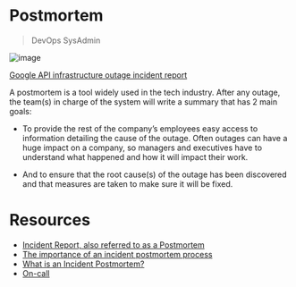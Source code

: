 # Postmortem

> DevOps
> SysAdmin

![image](https://github.com/RichardMiruka/alx-system_engineering-devops/assets/105627752/74bbdf16-f842-472e-83c1-c40d2cc11760)

[Google API infrastructure outage incident report](http://googledevelopers.blogspot.ca/2013/05/google-api-infrastructure-outage_3.html)

A postmortem is a tool widely used in the tech industry. After any outage, the team(s) in charge of the system will write a summary that has 2 main goals:

- To provide the rest of the company’s employees easy access to information detailing the cause of the outage. Often outages can have a huge impact on a company, so managers and executives have to understand what happened and how it will impact their work.
 
- And to ensure that the root cause(s) of the outage has been discovered and that measures are taken to make sure it will be fixed.

# Resources

* [Incident Report, also referred to as a Postmortem](https://intranet.alxswe.com/rltoken/vkEjk-M6yBWW-wyB-7-I9Q)
* [The importance of an incident postmortem process](https://intranet.alxswe.com/rltoken/QwvgCYt2zjKRT7qMRe7I8A)
* [What is an Incident Postmortem?](https://intranet.alxswe.com/rltoken/kBjhT2PIr4X-U8FLI97--Q)
* [On-call](https://intranet.alxswe.com/concepts/39)
